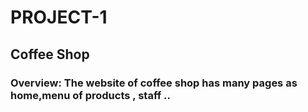 # PROJECT-1

## Coffee Shop

### Overview: The website of coffee shop has many pages as home,menu of products , staff ..
